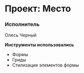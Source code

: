 # Проект: Место

### Исполнитель

Олесь Черный

**Инструменты использовались**

* Формы
* Гриды
* Стилизация элементов формы